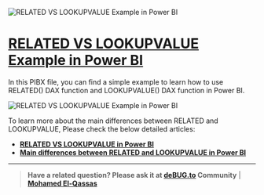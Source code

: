 ![RELATED VS LOOKUPVALUE Example in Power BI](https://user-images.githubusercontent.com/49816567/118350682-cfa33680-b560-11eb-82f1-c8d47da67aeb.png)



# [RELATED VS LOOKUPVALUE Example in Power BI](https://devoworx.net/power-bi-related-vs-lookupvalue-dax/)

In this PIBX file, you can find a simple example to learn how to use RELATED() DAX function and LOOKUPVALUE() DAX function in Power BI.

![RELATED VS LOOKUPVALUE Example in Power BI](https://devoworx.net/wp-content/uploads/2021/05/Lookupvalue-vs-related-comparison-in-Power-BI.png)

  
To learn more about the main differences between RELATED and LOOKUPVALUE, Please check the below detailed articles:

- **[RELATED VS LOOKUPVALUE in Power BI](https://devoworx.net/power-bi-related-vs-lookupvalue-dax/)**
- **[Main differences between RELATED and LOOKUPVALUE in Power BI](https://debug.to/1557/related-vs-lookupvalue-in-power-bi)**


--------------
> **Have a related question? Please ask it at [deBUG.to](https://deBUG.to) Community** | **[Mohamed El-Qassas](https://devoworx.com)**
